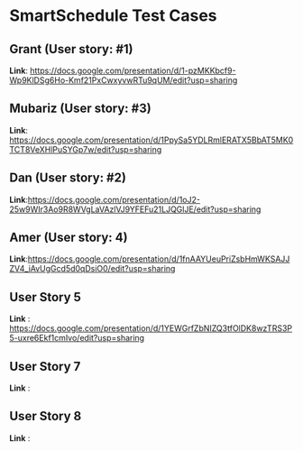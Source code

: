 # SmartSchedule Test Cases 

## Grant (User story: #1)

**Link**: https://docs.google.com/presentation/d/1-pzMKKbcf9-Wp9KlDSg6Ho-Kmf21PxCwxyvwRTu9qUM/edit?usp=sharing

## Mubariz (User story: #3)

**Link**:  https://docs.google.com/presentation/d/1PpySa5YDLRmlERATX5BbAT5MK0TCT8VeXHlPuSYGp7w/edit?usp=sharing

## Dan (User story: #2)

**Link**:https://docs.google.com/presentation/d/1oJ2-25w9WIr3Ao9R8WVgLaVAzlVJ9YFEFu21LJQGlJE/edit?usp=sharing 

## Amer (User story: 4)

**Link**:https://docs.google.com/presentation/d/1fnAAYUeuPriZsbHmWKSAJJZV4_iAvUgGcd5d0qDsiO0/edit?usp=sharing

## User Story 5

**Link** : https://docs.google.com/presentation/d/1YEWGrfZbNIZQ3tfOlDK8wzTRS3P5-uxre6Ekf1cmIvo/edit?usp=sharing

## User Story 7

**Link** : 

## User Story 8

**Link** : 

